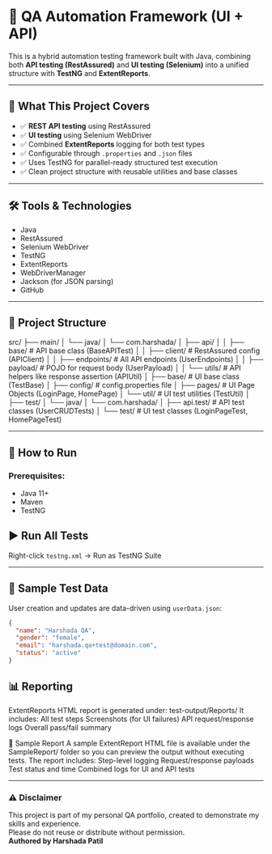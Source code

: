 # 🧪 QA Automation Framework (UI + API)

This is a hybrid automation testing framework built with Java, combining both **API testing (RestAssured)** and **UI testing (Selenium)** into a unified structure with **TestNG** and **ExtentReports**.

---

## 🚀 What This Project Covers

- ✅ **REST API testing** using RestAssured
- ✅ **UI testing** using Selenium WebDriver
- ✅ Combined **ExtentReports** logging for both test types
- ✅ Configurable through `.properties` and `.json` files
- ✅ Uses TestNG for parallel-ready structured test execution
- ✅ Clean project structure with reusable utilities and base classes

---

## 🛠 Tools & Technologies

- Java
- RestAssured
- Selenium WebDriver
- TestNG
- ExtentReports
- WebDriverManager
- Jackson (for JSON parsing)
- GitHub

---

## 🧱 Project Structure

src/
├── main/
│   └── java/
│       └── com.harshada/
│           ├── api/
│           │   ├── base/          # API base class (BaseAPITest)
│           │   ├── client/        # RestAssured config (APIClient)
│           │   ├── endpoints/     # All API endpoints (UserEndpoints)
│           │   ├── payload/       # POJO for request body (UserPayload)
│           │   └── utils/         # API helpers like response assertion (APIUtil)
│           ├── base/              # UI base class (TestBase)
│           ├── config/            # config.properties file
│           ├── pages/             # UI Page Objects (LoginPage, HomePage)
│           └── util/              # UI test utilities (TestUtil)
│
├── test/
│   └── java/
│       └── com.harshada/
│           ├── api.test/          # API test classes (UserCRUDTests)
│           └── test/              # UI test classes (LoginPageTest, HomePageTest)


---

## 🧪 How to Run

### Prerequisites:
- Java 11+
- Maven
- TestNG

## ▶️ Run All Tests

Right-click `testng.xml` → Run as TestNG Suite

---

## 🔸 Sample Test Data

User creation and updates are data-driven using `userData.json`:

```json
{
  "name": "Harshada QA",
  "gender": "female",
  "email": "harshada.qa+test@domain.com",
  "status": "active"
}
```

## 📊 Reporting
ExtentReports HTML report is generated under:
test-output/Reports/
It includes:
All test steps
Screenshots (for UI failures)
API request/response logs
Overall pass/fail summary

📁 Sample Report
A sample ExtentReport HTML file is available under the SampleReport/ folder so you can preview the output without executing tests.
The report includes:
Step-level logging
Request/response payloads
Test status and time
Combined logs for UI and API tests

---
### ⚠️ Disclaimer  
This project is part of my personal QA portfolio, created to demonstrate my skills and experience.  
Please do not reuse or distribute without permission.  
**Authored by Harshada Patil**


